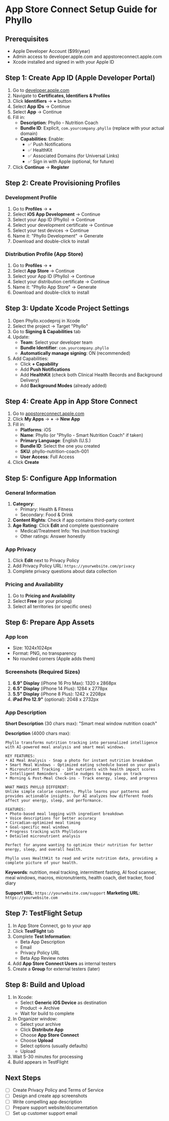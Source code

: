 # App Store Connect Setup Guide for Phyllo

## Prerequisites
- Apple Developer Account ($99/year)
- Admin access to developer.apple.com and appstoreconnect.apple.com
- Xcode installed and signed in with your Apple ID

## Step 1: Create App ID (Apple Developer Portal)

1. Go to [developer.apple.com](https://developer.apple.com)
2. Navigate to **Certificates, Identifiers & Profiles**
3. Click **Identifiers** → **+** button
4. Select **App IDs** → Continue
5. Select **App** → Continue
6. Fill in:
   - **Description**: Phyllo - Nutrition Coach
   - **Bundle ID**: Explicit, `com.yourcompany.phyllo` (replace with your actual domain)
   - **Capabilities**: Enable:
     - ✅ Push Notifications
     - ✅ HealthKit
     - ✅ Associated Domains (for Universal Links)
     - ✅ Sign in with Apple (optional, for future)
7. Click **Continue** → **Register**

## Step 2: Create Provisioning Profiles

### Development Profile
1. Go to **Profiles** → **+**
2. Select **iOS App Development** → Continue
3. Select your App ID (Phyllo) → Continue
4. Select your development certificate → Continue
5. Select your test devices → Continue
6. Name it: "Phyllo Development" → Generate
7. Download and double-click to install

### Distribution Profile (App Store)
1. Go to **Profiles** → **+**
2. Select **App Store** → Continue
3. Select your App ID (Phyllo) → Continue
4. Select your distribution certificate → Continue
5. Name it: "Phyllo App Store" → Generate
6. Download and double-click to install

## Step 3: Update Xcode Project Settings

1. Open Phyllo.xcodeproj in Xcode
2. Select the project → Target "Phyllo"
3. Go to **Signing & Capabilities** tab
4. Update:
   - **Team**: Select your developer team
   - **Bundle Identifier**: `com.yourcompany.phyllo`
   - **Automatically manage signing**: ON (recommended)
5. Add Capabilities:
   - Click **+ Capability**
   - Add **Push Notifications**
   - Add **HealthKit** (check both Clinical Health Records and Background Delivery)
   - Add **Background Modes** (already added)

## Step 4: Create App in App Store Connect

1. Go to [appstoreconnect.apple.com](https://appstoreconnect.apple.com)
2. Click **My Apps** → **+** → **New App**
3. Fill in:
   - **Platforms**: iOS
   - **Name**: Phyllo (or "Phyllo - Smart Nutrition Coach" if taken)
   - **Primary Language**: English (U.S.)
   - **Bundle ID**: Select the one you created
   - **SKU**: phyllo-nutrition-coach-001
   - **User Access**: Full Access
4. Click **Create**

## Step 5: Configure App Information

### General Information
1. **Category**: 
   - Primary: Health & Fitness
   - Secondary: Food & Drink
2. **Content Rights**: Check if app contains third-party content
3. **Age Rating**: Click **Edit** and complete questionnaire
   - Medical/Treatment Info: Yes (nutrition tracking)
   - Other ratings: Answer honestly

### App Privacy
1. Click **Edit** next to Privacy Policy
2. Add Privacy Policy URL: `https://yourwebsite.com/privacy`
3. Complete privacy questions about data collection

### Pricing and Availability
1. Go to **Pricing and Availability**
2. Select **Free** (or your pricing)
3. Select all territories (or specific ones)

## Step 6: Prepare App Assets

### App Icon
- Size: 1024x1024px
- Format: PNG, no transparency
- No rounded corners (Apple adds them)

### Screenshots (Required Sizes)
1. **6.9" Display** (iPhone 16 Pro Max): 1320 x 2868px
2. **6.5" Display** (iPhone 14 Plus): 1284 x 2778px
3. **5.5" Display** (iPhone 8 Plus): 1242 x 2208px
4. **iPad Pro 12.9"** (optional): 2048 x 2732px

### App Description
**Short Description** (30 chars max):
"Smart meal window nutrition coach"

**Description** (4000 chars max):
```
Phyllo transforms nutrition tracking into personalized intelligence with AI-powered meal analysis and smart meal windows.

KEY FEATURES:
• AI Meal Analysis - Snap a photo for instant nutrition breakdown
• Smart Meal Windows - Optimized eating schedule based on your goals
• Micronutrient Tracking - 18+ nutrients with health impact scores
• Intelligent Reminders - Gentle nudges to keep you on track
• Morning & Post-Meal Check-ins - Track energy, sleep, and progress

WHAT MAKES PHYLLO DIFFERENT:
Unlike simple calorie counters, Phyllo learns your patterns and provides actionable insights. Our AI analyzes how different foods affect your energy, sleep, and performance.

FEATURES:
• Photo-based meal logging with ingredient breakdown
• Voice descriptions for better accuracy
• Circadian-optimized meal timing
• Goal-specific meal windows
• Progress tracking with PhylloScore
• Detailed micronutrient analysis

Perfect for anyone wanting to optimize their nutrition for better energy, sleep, and overall health.

Phyllo uses HealthKit to read and write nutrition data, providing a complete picture of your health.
```

**Keywords**: 
nutrition, meal tracking, intermittent fasting, AI food scanner, meal windows, macros, micronutrients, health coach, diet tracker, food diary

**Support URL**: `https://yourwebsite.com/support`
**Marketing URL**: `https://yourwebsite.com`

## Step 7: TestFlight Setup

1. In App Store Connect, go to your app
2. Click **TestFlight** tab
3. Complete **Test Information**:
   - Beta App Description
   - Email
   - Privacy Policy URL
   - Beta App Review notes
4. Add **App Store Connect Users** as internal testers
5. Create a **Group** for external testers (later)

## Step 8: Build and Upload

1. In Xcode:
   - Select **Generic iOS Device** as destination
   - Product → Archive
   - Wait for build to complete
2. In Organizer window:
   - Select your archive
   - Click **Distribute App**
   - Choose **App Store Connect**
   - Choose **Upload**
   - Select options (usually defaults)
   - Upload
3. Wait 5-30 minutes for processing
4. Build appears in TestFlight

## Next Steps
- [ ] Create Privacy Policy and Terms of Service
- [ ] Design and create app screenshots
- [ ] Write compelling app description
- [ ] Prepare support website/documentation
- [ ] Set up customer support email
